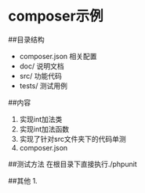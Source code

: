 composer示例
===========

##目录结构
- composer.json  相关配置
- doc/  说明文档
- src/  功能代码
- tests/  测试用例

##内容
1. 实现int加法类
2. 实现int加法函数
3. 实现了针对src文件夹下的代码单测
4. composer.json

##测试方法
在根目录下直接执行./phpunit

##其他
1. 
